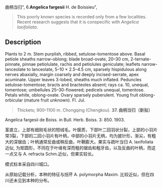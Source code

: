 曲柄当归",
6.**Angelica fargesii** H. de Boissieu",

> This poorly known species is recorded only from a few localities. Recent research suggests that it is conspecific with *Angelica* *laxifoliata*.

## Description
Plants to 2 m. Stem purplish, ribbed, setulose-tomentose above. Basal petiole sheaths narrow-oblong; blade broad-ovate, 20–30 cm, 2-ternate-pinnate, pinnae petiolulate, rachis and petiolules geniculate; leaflets narrow-lanceolate to lanceolate, 5–10 × 2.5–4.5 cm, sparsely hispidulous along nerves abaxially, margin coarsely and deeply incised-serrate, apex acuminate. Upper leaves 3-lobed, sheaths much inflated. Peduncles setulose-tomentose; bracts and bracteoles absent; rays ca. 10, unequal, tomentose; umbellules 25–30-flowered; pedicels unequal, tomentose. Petals white, oblong-ovate. Ovary sparsely puberulent. Young fruit oblong-orbicular (mature fruit unknown). Fl. Jul.

> Thickets; 900–1100 m. Chongqing (Chengkou).
**37. 曲柄当归（新拟）**

Angelica fargesii de Boiss. in Bull. Herb. Boiss. 3: 850. 1903.

茎直立，上部有细刚毛状的短绒毛。叶膜质，下部叶二回羽状分裂，上部的小羽片常3裂，下部的二回小羽片有叶柄，中部的小羽片无柄，均为披针形，渐尖，有粗大的深锯齿；叶柄通常反曲或稍反曲，叶鞘膨大。果实与疏叶当归 A. laxifoliata 近似, 为矩圆形，不同在于叶缘有深而粗的锯齿和粗牙齿，以及反曲的叶柄，而这一点又与 A. refracta Schm.近似，但果实较长。

模式标本采自四川城口。

从原始记载分析，本种的特征与拐芹 A. polymorpha Maxim. 比较近似，但在四川还未见到本种的分布。
